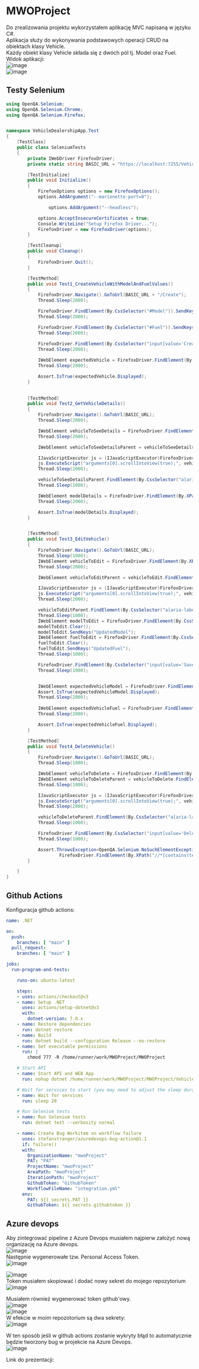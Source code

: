 # MWOProject  
Do zrealizowania projektu wykorzystałem aplikację MVC napisaną w języku C#.  
Aplikacja służy do wykonywania podstawowych operacji CRUD na obiektach klasy Vehicle.  
Każdy obiekt klasy Vehicle składa się z dwóch pól tj. Model oraz Fuel.  
Widok aplikacji:  
![image](https://github.com/bborkowsp/MWOProject/assets/95755487/b2942065-a15c-41d8-9dcd-51172377449b)  
![image](https://github.com/bborkowsp/MWOProject/assets/95755487/6dde2527-2770-4999-a2d8-3bbba1de8aae)  

## Testy Selenium
```csharp
using OpenQA.Selenium;
using OpenQA.Selenium.Chrome;
using OpenQA.Selenium.Firefox;


namespace VehicleDealershipApp.Test
{
    [TestClass]
    public class SeleniumTests
    {
        private IWebDriver FirefoxDriver;
        private static string BASIC_URL = "https://localhost:7255/VehicleApi";

        [TestInitialize]
        public void Initialize()
        {
            FirefoxOptions options = new FirefoxOptions();
            options.AddArgument("--marionette-port=0");

                options.AddArgument("--headless");

            options.AcceptInsecureCertificates = true;
            Console.WriteLine("Setup Firefox Driver...");
            FirefoxDriver = new FirefoxDriver(options);            
        }

        [TestCleanup]
        public void Cleanup()
        {
            FirefoxDriver.Quit();
        }

        [TestMethod]
        public void Test1_CreateVehicleWithModelAndFuelValues()
        {
            FirefoxDriver.Navigate().GoToUrl(BASIC_URL + "/Create");
            Thread.Sleep(2000);

            FirefoxDriver.FindElement(By.CssSelector("#Model")).SendKeys("myModelTestValue");
            Thread.Sleep(2000);

            FirefoxDriver.FindElement(By.CssSelector("#Fuel")).SendKeys("myFuelTestValue");
            Thread.Sleep(2000);
          
            FirefoxDriver.FindElement(By.CssSelector("input[value='Create']")).Click();
            Thread.Sleep(2000);

            IWebElement expectedVehicle = FirefoxDriver.FindElement(By.XPath("//*[contains(text(),'" + "myModelTestValue" + "')]"));
            Thread.Sleep(2000);

            Assert.IsTrue(expectedVehicle.Displayed);
        }

        
        [TestMethod]
        public void Test2_GetVehicleDetails()
        {
            FirefoxDriver.Navigate().GoToUrl(BASIC_URL);
            Thread.Sleep(2000);

            IWebElement vehicleToSeeDetails = FirefoxDriver.FindElement(By.XPath("//*[contains(text(),'" + "myModelTestValue" + "')]"));
            Thread.Sleep(2000);

            IWebElement vehicleToSeeDetailsParent = vehicleToSeeDetails.FindElement(By.XPath("./.."));

            IJavaScriptExecutor js = (IJavaScriptExecutor)FirefoxDriver;
            js.ExecuteScript("arguments[0].scrollIntoView(true);", vehicleToSeeDetailsParent);
            Thread.Sleep(2000);

            vehicleToSeeDetailsParent.FindElement(By.CssSelector("a[aria-label='Details']")).Click();
            Thread.Sleep(1000);

            IWebElement modelDetails = FirefoxDriver.FindElement(By.XPath("//*[contains(text(),'" + "myModelTestValue" + "')]"));
            Thread.Sleep(2000);

            Assert.IsTrue(modelDetails.Displayed);
        }


        [TestMethod]
        public void Test3_EditVehicle()
        {
            FirefoxDriver.Navigate().GoToUrl(BASIC_URL);
            Thread.Sleep(1000);
            IWebElement vehicleToEdit = FirefoxDriver.FindElement(By.XPath("//*[contains(text(),'" + "myModelTestValue" + "')]"));
            Thread.Sleep(2000);

            IWebElement vehicleToEditParent = vehicleToEdit.FindElement(By.XPath("./.."));

            IJavaScriptExecutor js = (IJavaScriptExecutor)FirefoxDriver;
            js.ExecuteScript("arguments[0].scrollIntoView(true);", vehicleToEditParent);
            Thread.Sleep(2000);

            vehicleToEditParent.FindElement(By.CssSelector("a[aria-label='Edit']")).Click();
            Thread.Sleep(1000);
            IWebElement modelToEdit = FirefoxDriver.FindElement(By.CssSelector("#Model"));
            modelToEdit.Clear();
            modelToEdit.SendKeys("UpdatedModel");
            IWebElement fuelToEdit = FirefoxDriver.FindElement(By.CssSelector("#Fuel"));
            fuelToEdit.Clear();
            fuelToEdit.SendKeys("UpdatedFuel");
            Thread.Sleep(1000);

            FirefoxDriver.FindElement(By.CssSelector("input[value='Save']")).Click();
            Thread.Sleep(1000);


            IWebElement expectedVehicleModel = FirefoxDriver.FindElement(By.XPath("//*[contains(text(),'" + "Up1datedModel" + "')]"));
            Assert.IsTrue(expectedVehicleModel.Displayed);
            Thread.Sleep(2000);
            
            IWebElement expectedVehicleFuel = FirefoxDriver.FindElement(By.XPath("//*[contains(text(),'" + "UpdatedFuel" + "')]"));
            Thread.Sleep(2000);

            Assert.IsTrue(expectedVehicleFuel.Displayed);
        }

        [TestMethod]
        public void Test4_DeleteVehicle()
        {
            FirefoxDriver.Navigate().GoToUrl(BASIC_URL);
            Thread.Sleep(1000);

            IWebElement vehicleToDelete = FirefoxDriver.FindElement(By.XPath("//*[contains(text(),'" + "UpdatedModel" + "')]"));
            IWebElement vehicleToDeleteParent = vehicleToDelete.FindElement(By.XPath("./.."));
            Thread.Sleep(1000);

            IJavaScriptExecutor js = (IJavaScriptExecutor)FirefoxDriver;
            js.ExecuteScript("arguments[0].scrollIntoView(true);", vehicleToDeleteParent);
            Thread.Sleep(2000);

            vehicleToDeleteParent.FindElement(By.CssSelector("a[aria-label='Delete']")).Click();
            Thread.Sleep(1000);

            FirefoxDriver.FindElement(By.CssSelector("input[value='Delete']")).Click();
            Thread.Sleep(1000);

            Assert.ThrowsException<OpenQA.Selenium.NoSuchElementException>(() =>
                    FirefoxDriver.FindElement(By.XPath("//*[contains(text(),'" + "UpdatedModel" + "')]")));
        }

    }
}
```

## Github Actions
Konfiguracja github actions:
```yml
name: .NET

on:
  push:
    branches: [ "main" ]
  pull_request:
    branches: [ "main" ]

jobs:
  run-program-and-tests:

    runs-on: ubuntu-latest

    steps:
    - uses: actions/checkout@v3
    - name: Setup .NET
      uses: actions/setup-dotnet@v3
      with:
        dotnet-version: 7.0.x
    - name: Restore dependencies
      run: dotnet restore
    - name: Build
      run: dotnet build --configuration Release --no-restore
    - name: Set executable permissions
      run: |
        chmod 777 -R /home/runner/work/MWOProject/MWOProject

    # Start API
    - name: Start API and WEB App
      run: nohup dotnet /home/runner/work/MWOProject/MWOProject/VehicleDealershipApp/bin/Release/net7.0/VehicleDealershipApp.Client.dll &

    # Wait for services to start (you may need to adjust the sleep duration)
    - name: Wait for services
      run: sleep 20

    # Run Selenium tests
    - name: Run Selenium tests
      run: dotnet test --verbosity normal

    - name: Create Bug Workitem on workflow failure
      uses: stefanstranger/azuredevops-bug-action@1.1
      if: failure()
      with:
        OrganizationName: "mwoProject"
        PAT: "PAT"
        ProjectName: "mwoProject"
        AreaPath: "mwoProject"
        IterationPath: "mwoProject"
        GithubToken: "GithubToken"
        WorkflowFileName: "integration.yml"
      env:
        PAT: ${{ secrets.PAT }}
        GithubToken: ${{ secrets.githubtoken }}
```

## Azure devops
Aby zintegrować pipeline z Azure Devops musiałem najpierw założyć nową organizację na Azure devops.  
![image](https://github.com/bborkowsp/MWOProject/assets/95755487/39301708-714a-47b1-ae3e-b2c0862301fe)  
Następnie wygenerowałe tzw. Personal Access Token.  
![image](https://github.com/bborkowsp/MWOProject/assets/95755487/52ef8ca0-e18d-4585-ac8c-4c88683652e5)  

![image](https://github.com/bborkowsp/MWOProject/assets/95755487/de422761-414c-4835-9247-f986a1620bb1)  
Token musiałem skopiować i dodać nowy sekret do mojego repozytorium  
![image](https://github.com/bborkowsp/MWOProject/assets/95755487/67d2d995-18d6-438a-ade0-06e1483acbc2)  

Musiałem również wygenerować token github'owy.  
![image](https://github.com/bborkowsp/MWOProject/assets/95755487/f74b10d6-082c-494b-969c-f2bc0cbb1a5d)  
![image](https://github.com/bborkowsp/MWOProject/assets/95755487/f163e87b-cbab-4cec-b80f-18df8285f8f8)  
W efekcie w moim repozotorium są dwa sekrety:  
![image](https://github.com/bborkowsp/MWOProject/assets/95755487/2686c98f-ad67-4bd2-a8e5-f468e3e4db46)  

W ten sposób jeśli w github actions zostanie wykryty błąd to automatycznie będzie tworzony bug w projekcie na Azure Devops.  
![image](https://github.com/bborkowsp/MWOProject/assets/95755487/a7ec8210-73d8-474f-9b38-47c47793c72d)

Link do prezentacji: 
